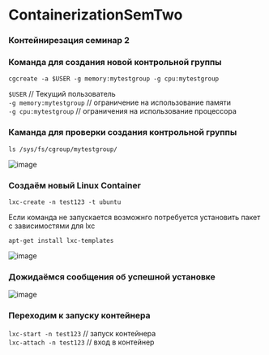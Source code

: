 # ContainerizationSemTwo

### Контейнирезация семинар 2

 ### Команда для создания новой контрольной группы

``cgcreate -a $USER -g memory:mytestgroup -g cpu:mytestgroup`` 

 ``$USER`` // Текущий пользователь  
 ``-g memory:mytestgroup`` // ограничение на использование памяти  
 ``-g cpu:mytestgroup`` // ограничения на использование процессора  

 ### Каманда для проверки создания  контрольной группы 

 ``ls /sys/fs/cgroup/mytestgroup/``

![image](https://github.com/ScherbakovM/ContainerizationSemTwo/assets/109952823/52c0ad6c-b4c7-4112-8ec7-1998bd08f88e)

### Создаём новый Linux Container 

``lxc-create -n test123 -t ubuntu ``

Если команда не запускается возможнго потребуется установить пакет с зависимостями для lxc 

``apt-get install lxc-templates``

![image](https://github.com/ScherbakovM/ContainerizationSemTwo/assets/109952823/ab061a47-40ac-44b4-a3ec-a9cf4f7fd1a4)



### Дожидаёмся сообщения об успешной установке

![image](https://github.com/ScherbakovM/ContainerizationSemTwo/assets/109952823/64991f10-f742-40cf-be58-4e2be9bdf941)


### Переходим к запуску контейнера
 
``lxc-start -n test123`` // запуск контейнера  
``lxc-attach -n test123`` // вход в контейнер  

